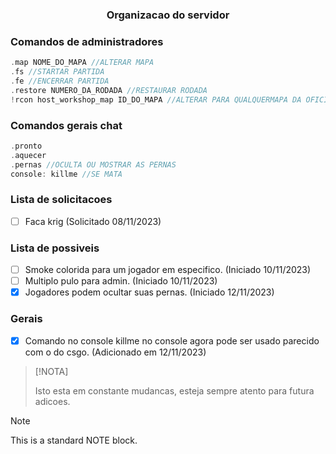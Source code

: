 <div align="center">
    <h3>Organizacao do servidor</h3>
</div>

### Comandos de administradores
```c
.map NOME_DO_MAPA //ALTERAR MAPA
.fs //STARTAR PARTIDA
.fe //ENCERRAR PARTIDA
.restore NUMERO_DA_RODADA //RESTAURAR RODADA
!rcon host_workshop_map ID_DO_MAPA //ALTERAR PARA QUALQUERMAPA DA OFICINA
```

### Comandos gerais chat
```c
.pronto
.aquecer
.pernas //OCULTA OU MOSTRAR AS PERNAS
console: killme //SE MATA
```

### Lista de solicitacoes
- [ ] Faca krig (Solicitado 08/11/2023)


### Lista de possiveis 

- [ ] Smoke colorida para um jogador em especifico. (Iniciado 10/11/2023)
- [ ] Multiplo pulo para admin. (Iniciado 10/11/2023)
- [X] Jogadores podem ocultar suas pernas. (Iniciado 12/11/2023)

### Gerais
- [X] Comando no console killme no console agora pode ser usado parecido com o do csgo. (Adicionado em 12/11/2023)

>[!NOTA]
>
>Isto esta em constante mudancas, esteja sempre atento para futura adicoes.

>[!NOTE]
>
>This is a standard NOTE block.
